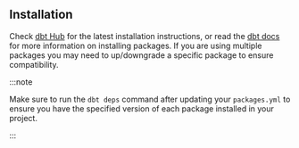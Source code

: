 ## Installation

Check [dbt Hub](https://hub.getdbt.com/snowplow/) for the latest installation instructions, or read the [dbt docs](https://docs.getdbt.com/docs/building-a-dbt-project/package-management) for more information on installing packages. If you are using multiple packages you may need to up/downgrade a specific package to ensure compatibility.

:::note

Make sure to run the `dbt deps` command after updating your `packages.yml` to ensure you have the specified version of each package installed in your project.

:::

